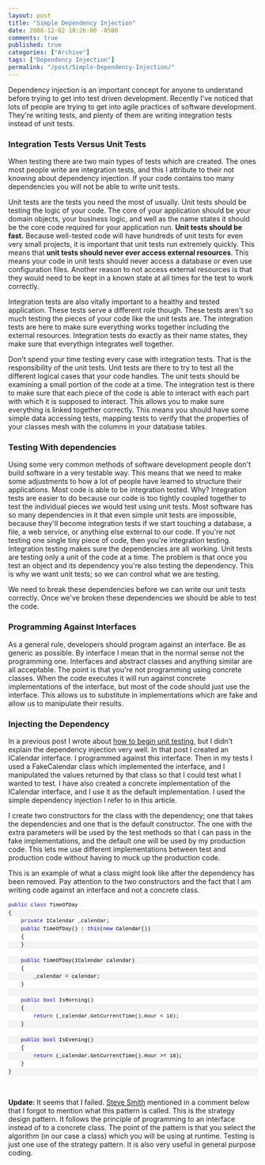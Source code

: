 ```yaml
---
layout: post
title: "Simple Dependency Injection"
date: 2008-12-02 18:26:00 -0500
comments: true
published: true
categories: ["Archive"]
tags: ["Dependency Injection"]
permalink: "/post/Simple-Dependency-Injection/"
---
```


<p>Dependency injection is an important concept for anyone to understand before trying to get into test driven development. Recently I've noticed that lots of people are trying to get into agile practices of software development. They're writing tests, and plenty of them are writing integration tests instead of unit tests.</p>
<h3>Integration Tests Versus Unit Tests</h3>
<p>When testing there are two main types of tests which are created. The ones most people write are integration tests, and this I attribute to their not knowing about dependency injection. If your code contains too many dependencies you will not be able to write unit tests.</p>
<p>Unit tests are the tests you need the most of usually. Unit tests should be testing the logic of your code. The core of your application should be your domain objects, your business logic, and well as the name states it should be the core code required for your application run. <strong>Unit tests should be fast.</strong> Because well-tested code will have hundreds of unit tests for even very small projects, it is important that unit tests run extremely quickly. This means that <strong>unit tests should never ever access external resources</strong>. This means your code in unit tests should never access a database or even use configuration files. Another reason to not access external resources is that they would need to be kept in a known state at all times for the test to work correctly.</p>
<p>Integration tests are also vitally important to a healthy and tested application. These tests serve a different role though. These tests aren't so much testing the pieces of your code like the unit tests are. The integration tests are here to make sure everything works together including the external resources. Integration tests do exactly as their name states, they make sure that everythign integrates well together.</p>
<p>Don't spend your time testing every case with integration tests. That is the responsibility of the unit tests. Unit tests are there to try to test all the different logical cases that your code handles. The unit tests should be examining a small portion of the code at a time. The integration test is there to make sure that each piece of the code is able to interact with each part with which it is supposed to interact. This allows you to make sure everything is linked together correctly. This means you should have some simple data accessing tests, mapping tests to verify that the properties of your classes mesh with the columns in your database tables.</p>
<h3>Testing With dependencies</h3>
<p>Using some very common methods of software development people don't build software in a very testable way. This means that we need to make some adjustments to how a lot of people have learned to structure their applications. Most code is able to be integration tested. Why? Integration tests are easier to do because our code is too tightly coupled together to test the individual pieces we would test using unit tests. Most software has so many dependencies in it that even simple unit tests are impossible, because they'll become integration tests if we start touching a database, a file, a web service, or anything else external to our code. If you're not testing one single tiny piece of code, then you're integration testing. Integration testing makes sure the dependencies are all working. Unit tests are testing only a unit of the code at a time. The problem is that once you test an object and its dependency you're also testing the dependency. This is why we want unit tests; so we can control what we are testing.</p>
<p>We need to break these dependencies before we can write our unit tests correctly. Once we've broken these dependencies we should be able to test the code.</p>
<h3>Programming Against Interfaces</h3>
<p>As a general rule, developers should program against an interface. Be as generic as possible. By interface I mean that in the normal sense not the programming one. Interfaces and abstract classes and anything similar are all acceptable. The point is that you're not programming using concrete classes. When the code executes it will run against concrete implementations of the interface, but most of the code should just use the interface. This allows us to substitute in implementations which are fake and allow us to manipulate their results.</p>
<h3>Injecting the Dependency</h3>
<p>In a previous post I wrote about <a href="/post/Beginning-Unit-Testing/" target="_blank">how to begin unit testing</a>, but I didn't explain the dependency injection very well. In that post I created an ICalendar interface. I programmed against this interface. Then in my tests I used a FakeCalendar class which implemented the interface, and I manipulated the values returned by that class so that I could test what I wanted to test. I have also created a concrete implementation of the ICalendar interface, and I use it as the default implementation. I used the simple dependency injection I refer to in this article.</p>
<p>I create two constructors for the class with the dependency; one that takes the dependencies and one that is the default constructor. The one with the extra parameters will be used by the test methods so that I can pass in the fake implementations, and the default one will be used by my production code. This lets me use different implementations between test and production code without having to muck up the production code.</p>
<p>This is an example of what a class might look like after the dependency has been removed. Pay attention to the two constructors and the fact that I am writing code against an interface and not a concrete class.</p>
<div>
<div style="font-size: 8pt; overflow: visible; width: 100%; color: black; line-height: 12pt; font-family: consolas, 'Courier New', courier, monospace; background-color: #f4f4f4; border-style: none; padding: 0px;">
<pre style="font-size: 8pt; margin: 0em; overflow: visible; width: 100%; color: black; line-height: 12pt; font-family: consolas, 'Courier New', courier, monospace; background-color: white; border-style: none; padding: 0px;"><span style="color: #0000ff">public</span> <span style="color: #0000ff">class</span> TimeOfDay</pre>
<pre style="font-size: 8pt; margin: 0em; overflow: visible; width: 100%; color: black; line-height: 12pt; font-family: consolas, 'Courier New', courier, monospace; background-color: #f4f4f4; border-style: none; padding: 0px;">{</pre>
<pre style="font-size: 8pt; margin: 0em; overflow: visible; width: 100%; color: black; line-height: 12pt; font-family: consolas, 'Courier New', courier, monospace; background-color: white; border-style: none; padding: 0px;">    <span style="color: #0000ff">private</span> ICalendar _calendar;</pre>
<pre style="font-size: 8pt; margin: 0em; overflow: visible; width: 100%; color: black; line-height: 12pt; font-family: consolas, 'Courier New', courier, monospace; background-color: #f4f4f4; border-style: none; padding: 0px;">    <span style="color: #0000ff">public</span> TimeOfDay() : <span style="color: #0000ff">this</span>(<span style="color: #0000ff">new</span> Calendar())</pre>
<pre style="font-size: 8pt; margin: 0em; overflow: visible; width: 100%; color: black; line-height: 12pt; font-family: consolas, 'Courier New', courier, monospace; background-color: white; border-style: none; padding: 0px;">    {</pre>
<pre style="font-size: 8pt; margin: 0em; overflow: visible; width: 100%; color: black; line-height: 12pt; font-family: consolas, 'Courier New', courier, monospace; background-color: #f4f4f4; border-style: none; padding: 0px;">    }</pre>
<pre style="font-size: 8pt; margin: 0em; overflow: visible; width: 100%; color: black; line-height: 12pt; font-family: consolas, 'Courier New', courier, monospace; background-color: white; border-style: none; padding: 0px;">&nbsp;</pre>
<pre style="font-size: 8pt; margin: 0em; overflow: visible; width: 100%; color: black; line-height: 12pt; font-family: consolas, 'Courier New', courier, monospace; background-color: #f4f4f4; border-style: none; padding: 0px;">    <span style="color: #0000ff">public</span> TimeOfDay(ICalendar calendar)</pre>
<pre style="font-size: 8pt; margin: 0em; overflow: visible; width: 100%; color: black; line-height: 12pt; font-family: consolas, 'Courier New', courier, monospace; background-color: white; border-style: none; padding: 0px;">    {</pre>
<pre style="font-size: 8pt; margin: 0em; overflow: visible; width: 100%; color: black; line-height: 12pt; font-family: consolas, 'Courier New', courier, monospace; background-color: #f4f4f4; border-style: none; padding: 0px;">        _calendar = calendar;</pre>
<pre style="font-size: 8pt; margin: 0em; overflow: visible; width: 100%; color: black; line-height: 12pt; font-family: consolas, 'Courier New', courier, monospace; background-color: white; border-style: none; padding: 0px;">    }</pre>
<pre style="font-size: 8pt; margin: 0em; overflow: visible; width: 100%; color: black; line-height: 12pt; font-family: consolas, 'Courier New', courier, monospace; background-color: #f4f4f4; border-style: none; padding: 0px;">&nbsp;</pre>
<pre style="font-size: 8pt; margin: 0em; overflow: visible; width: 100%; color: black; line-height: 12pt; font-family: consolas, 'Courier New', courier, monospace; background-color: white; border-style: none; padding: 0px;">    <span style="color: #0000ff">public</span> <span style="color: #0000ff">bool</span> IsMorning()</pre>
<pre style="font-size: 8pt; margin: 0em; overflow: visible; width: 100%; color: black; line-height: 12pt; font-family: consolas, 'Courier New', courier, monospace; background-color: #f4f4f4; border-style: none; padding: 0px;">    {</pre>
<pre style="font-size: 8pt; margin: 0em; overflow: visible; width: 100%; color: black; line-height: 12pt; font-family: consolas, 'Courier New', courier, monospace; background-color: white; border-style: none; padding: 0px;">        <span style="color: #0000ff">return</span> (_calendar.GetCurrentTime().Hour &lt; 10);</pre>
<pre style="font-size: 8pt; margin: 0em; overflow: visible; width: 100%; color: black; line-height: 12pt; font-family: consolas, 'Courier New', courier, monospace; background-color: #f4f4f4; border-style: none; padding: 0px;">    }</pre>
<pre style="font-size: 8pt; margin: 0em; overflow: visible; width: 100%; color: black; line-height: 12pt; font-family: consolas, 'Courier New', courier, monospace; background-color: white; border-style: none; padding: 0px;">&nbsp;</pre>
<pre style="font-size: 8pt; margin: 0em; overflow: visible; width: 100%; color: black; line-height: 12pt; font-family: consolas, 'Courier New', courier, monospace; background-color: #f4f4f4; border-style: none; padding: 0px;">    <span style="color: #0000ff">public</span> <span style="color: #0000ff">bool</span> IsEvening()</pre>
<pre style="font-size: 8pt; margin: 0em; overflow: visible; width: 100%; color: black; line-height: 12pt; font-family: consolas, 'Courier New', courier, monospace; background-color: white; border-style: none; padding: 0px;">    {</pre>
<pre style="font-size: 8pt; margin: 0em; overflow: visible; width: 100%; color: black; line-height: 12pt; font-family: consolas, 'Courier New', courier, monospace; background-color: #f4f4f4; border-style: none; padding: 0px;">        <span style="color: #0000ff">return</span> (_calendar.GetCurrentTime().Hour &gt;= 18);</pre>
<pre style="font-size: 8pt; margin: 0em; overflow: visible; width: 100%; color: black; line-height: 12pt; font-family: consolas, 'Courier New', courier, monospace; background-color: white; border-style: none; padding: 0px;">    }</pre>
<pre style="font-size: 8pt; margin: 0em; overflow: visible; width: 100%; color: black; line-height: 12pt; font-family: consolas, 'Courier New', courier, monospace; background-color: #f4f4f4; border-style: none; padding: 0px;">}</pre>
</div>
</div>
<p>&nbsp;</p>
<p><strong>Update: </strong>It seems that I failed. <a href="http://stevesmithblog.com/" target="_blank">Steve Smith</a> mentioned in a comment below that I forgot to mention what this pattern is called. This is the strategy design pattern. It follows the principle of programming to an interface instead of to a concrete class. The point of the pattern is that you select the algorithm (in our case a class) which you will be using at runtime. Testing is just one use of the strategy pattern. It is also very useful in general purpose coding.</p>
